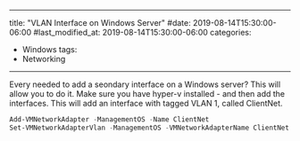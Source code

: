 
---
title: "VLAN Interface on Windows Server"
#date: 2019-08-14T15:30:00-06:00
#last_modified_at: 2019-08-14T15:30:00-06:00
categories:
  - Windows
tags:
  - Networking
---

Every needed to add a seondary interface on a Windows server? This will allow you to do it.
Make sure you have hyper-v installed - and then add the interfaces. This will add an interface with tagged VLAN 1, called ClientNet.

```powershell
Add-VMNetworkAdapter -ManagementOS -Name ClientNet
Set-VMNetworkAdapterVlan -ManagementOS -VMNetworkAdapterName ClientNet -Access -VlanId 1
```